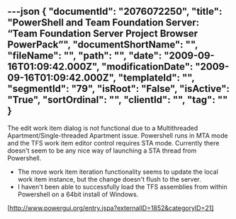 ---json
{
  "documentId": "2076072250",
  "title": "PowerShell and Team Foundation Server: “Team Foundation Server Project Browser PowerPack”",
  "documentShortName": "",
  "fileName": "",
  "path": "",
  "date": "2009-09-16T01:09:42.000Z",
  "modificationDate": "2009-09-16T01:09:42.000Z",
  "templateId": "",
  "segmentId": "79",
  "isRoot": "False",
  "isActive": "True",
  "sortOrdinal": "",
  "clientId": "",
  "tag": ""
}
---

The edit work item dialog is not functional due to a Multithreaded Apartment/Single-threaded Apartment issue. Powershell runs in MTA mode and the TFS work item editor control requires STA mode. Currently there doesn't seem to be any nice way of launching a STA thread from Powershell.
- The move work item iteration functionality seems to update the local work item instance, but the change doesn't flush to the server.
- I haven't been able to successfully load the TFS assemblies from within Powershell on a 64bit install of Windows.

[http://www.powergui.org/entry.jspa?externalID=1852&categoryID=21]
